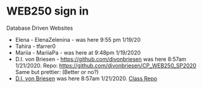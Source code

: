 # WEB250 sign in 

Database Driven Websites

- Elena - ElenaZelenina - was here 9:55 pm 1/19/20
- Tahira - tfarrer0
- Mariia - MariiaPa - was here at 9:48pm 1/19/2020
- D.I. von Briesen - https://github.com/divonbriesen was here 8:57am 1/21/2020. Repo: https://github.com/divonbriesen/CP_WEB250_SP2020
Same but prettier: (Better or no?)
- [D.I. von Briesen](https://github.com/divonbriesen) was here 8:57am 1/21/2020. [Class Repo](https://github.com/divonbriesen/CP_WEB250_SP2020)
